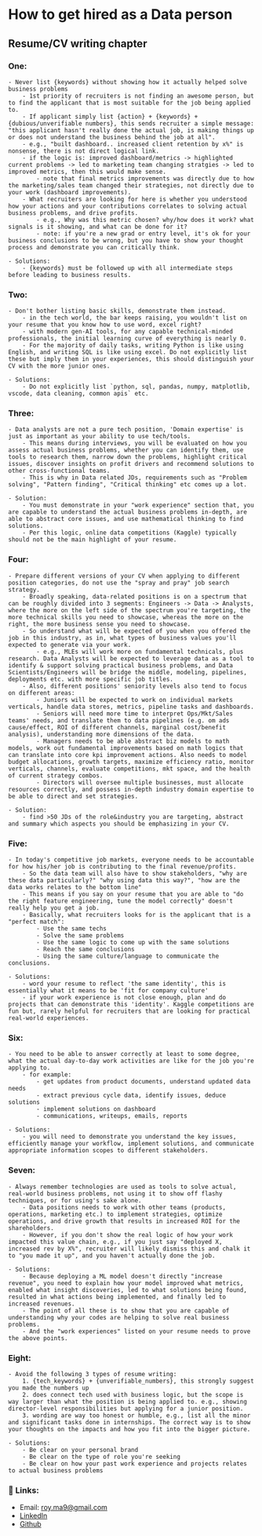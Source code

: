 # How to get **hired** as a Data person

## Resume/CV writing chapter

### One:

	- Never list {keywords} without showing how it actually helped solve business problems
		- 1st priority of recruiters is not finding an awesome person, but to find the applicant that is most suitable for the job being applied to.
		- If applicant simply list {action} + {keywords} + {dubious/unverifiable numbers}, this sends recruiter a simple message: "this applicant hasn't really done the actual job, is making things up or does not understand the business behind the job at all".
		- e.g., "built dashboard.. increased client retention by x%" is nonsense, there is not direct logical link.
		- if the logic is: improved dashboard/metrics -> highlighted current problems -> led to marketing team changing stratgies -> led to improved metrics, then this would make sense.
			- note that final metrics improvements was directly due to how the marketing/sales team changed their strategies, not directly due to your work (dashboard improvements).
		- What recruiters are looking for here is whether you understood how your actions and your contributions correlates to solving actual business problems, and drive profits.
			- e.g., Why was this metric chosen? why/how does it work? what signals is it showing, and what can be done for it?
			- note: if you're a new grad or entry level, it's ok for your business conclusions to be wrong, but you have to show your thought process and demonstrate you can critically think.

	- Solutions:
		- {keywords} must be followed up with all intermediate steps before leading to business results.


### Two:

	- Don't bother listing basic skills, demonstrate them instead.
		- in the tech world, the bar keeps raising, you wouldn't list on your resume that you know how to use word, excel right?
		- with modern gen-AI tools, for any capable technical-minded professionals, the initial learning curve of everything is nearly 0.
		- For the majority of daily tasks, writing Python is like using English, and writing SQL is like using excel. Do not explicitly list these but imply them in your experiences, this should distinguish your CV with the more junior ones.
		
	- Solutions:
		- Do not explicitly list `python, sql, pandas, numpy, matplotlib, vscode, data cleaning, common apis` etc.


### Three:
	
	- Data analysts are not a pure tech position, 'Domain expertise' is just as important as your ability to use tech/tools. 
		- This means during interviews, you will be evaluated on how you assess actual business problems, whether you can identify them, use tools to research them, narrow down the problems, highlight critical issues, discover insights on profit drivers and recommend solutions to other cross-functional teams.
		- This is why in Data related JDs, requirements such as "Problem solving", "Pattern finding", "Critical thinking" etc comes up a lot.
	
	- Solution:
		- You must demonstrate in your "work experience" section that, you are capable to understand the actual business problems in-depth, are able to abstract core issues, and use mathematical thinking to find solutions.
		- Per this logic, online data competitions (Kaggle) typically should not be the main highlight of your resume.


### Four:

	- Prepare different versions of your CV when applying to different position categories, do not use the "spray and pray" job search strategy.
		- Broadly speaking, data-related positions is on a spectrum that can be roughly divided into 3 segments: Engineers -> Data -> Analysts, where the more on the left side of the spectrum you're targeting, the more technical skills you need to showcase, whereas the more on the right, the more business sense you need to showcase.
		- So understand what will be expected of you when you offered the job in this industry, as in, what types of business values you'll expected to generate via your work.
			- e.g., MLEs will work more on fundamental technicals, plus research. Data Analysts will be expected to leverage data as a tool to identify & support solving practical business problems, and Data Scientists/Engineers will be bridge the middle, modeling, pipelines, deployments etc. with more specific job titles.
		- Also, different positions' seniority levels also tend to focus on different areas:
			- Juniors will be expected to work on individual markets verticals, handle data stores, metrics, pipeline tasks and dashboards.
			- Seniors will need more time to interpret Ops/Mkt/Sales teams' needs, and translate them to data pipelines (e.g. om ads cause/effect, ROI of different channels, marginal cost/benefit analysis), understanding more dimensions of the data.
			- Managers needs to be able abstract biz models to math models, work out fundamental improvements based on math logics that can translate into core kpi improvement actions. Also needs to model budget allocations, growth targets, maximize efficiency ratio, monitor verticals, channels, evaluate competitions, mkt space, and the health of current strategy combos.
			- Directors will oversee multiple businesses, must allocate resources correctly, and possess in-depth industry domain expertise to be able to direct and set strategies.
	
	- Solution:
		- find >50 JDs of the role&industry you are targeting, abstract and summary which aspects you should be emphasizing in your CV.


### Five:	

	- In today's competitive job markets, everyone needs to be accountable for how his/her job is contributing to the final revenue/profits.
		- So the data team will also have to show stakeholders, "why are these data particularly?" "why using data this way?", "how are the data works relates to the bottom line"
		- This means if you say on your resume that you are able to "do the right feature engineering, tune the model correctly" doesn't really help you get a job.
		- Basically, what recruiters looks for is the applicant that is a "perfect match":
			- Use the same techs
			- Solve the same problems
			- Use the same logic to come up with the same solutions
			- Reach the same conclusions
			- Using the same culture/language to communicate the conclusions.

	- Solutions:
		- word your resume to reflect 'the same identity', this is essentially what it means to be 'fit for company culture'
		- if your work experience is not close enough, plan and do projects that can demonstrate this 'identity'. Kaggle competitions are fun but, rarely helpful for recruiters that are looking for practical real-world experiences.


### Six:	

	- You need to be able to answer correctly at least to some degree, what the actual day-to-day work activities are like for the job you're applying to.
		- for example: 
			- get updates from product documents, understand updated data needs
			- extract previous cycle data, identify issues, deduce solutions
			- implement solutions on dashboard
			- communications, writeups, emails, reports

	- Solutions:	
		- you will need to demonstrate you understand the key issues, efficiently manage your workflow, implement solutions, and communicate appropriate information scopes to different stakeholders.


### Seven:

	- Always remember technologies are used as tools to solve actual, real-world business problems, not using it to show off flashy techniques, or for using's sake alone.
		- Data positions needs to work with other teams (products, operations, marketing etc.) to implement strategies, optimize operations, and drive growth that results in increased ROI for the shareholders.
		- However, if you don't show the real logic of how your work impacted this value chain, e.g., if you just say "deployed X, increased rev by X%", recruiter will likely dismiss this and chalk it to "you made it up", and you haven't actually done the job.

	- Solutions:
		- Because deploying a ML model doesn't directly "increase revenue", you need to explain how your model improved what metrics, enabled what insight discoveries, led to what solutions being found, resulted in what actions being implemented, and finally led to increased revenues.
		- The point of all these is to show that you are capable of understanding why your codes are helping to solve real business problems.
		- And the "work experiences" listed on your resume needs to prove the above points.

### Eight:

	- Avoid the following 3 types of resume writing:
		1. {tech_keywords} + {unverifiable_numbers}, this strongly suggest you made the numbers up
		2. does connect tech used with business logic, but the scope is way larger than what the position is being applied to. e.g., showing director-level responsibilities but applying for a junior position.
		3. wording are way too honest or humble, e.g., list all the minor and significant tasks done in internships. The correct way is to show your thoughts on the impacts and how you fit into the bigger picture.

	- Solutions:
		- Be clear on your personal brand
		- Be clear on the type of role you're seeking
		- Be clear on how your past work experience and projects relates to actual business problems



### 🔗 Links:
- Email: roy.ma9@gmail.com
- [LinkedIn](https://www.linkedin.com/in/royma/)
- [Github](https://github.com/Creative-Ataraxia)
